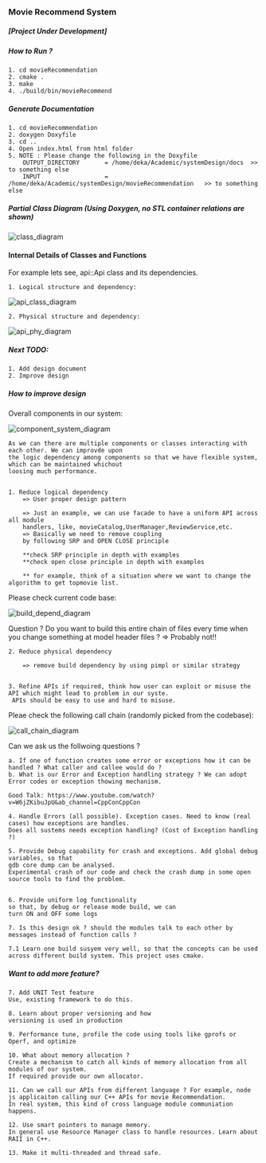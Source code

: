 ### Movie Recommend System

##### [Project Under Development]

##### How to Run ?
    1. cd movieRecommendation
    2. cmake .
    3. make
    4. ./build/bin/movieRecommend


##### Generate Documentation
    1. cd movieRecommendation
    2. doxygen Doxyfile
    3. cd ..
    4. Open index.html from html folder
    5. NOTE : Please change the following in the Doxyfile
        OUTPUT_DIRECTORY       = /home/deka/Academic/systemDesign/docs  >> to something else
        INPUT                  = /home/deka/Academic/systemDesign/movieRecommendation   >> to something else

##### Partial Class Diagram (Using Doxygen, no STL container relations are shown)
![class_diagram](https://github.com/ddeka0/systemDesign/blob/dev/movieRecommendation/api_diagram.png)

#### Internal Details of Classes and Functions

For example lets see, api::Api class and its dependencies.

    1. Logical structure and dependency:

![api_class_diagram](https://github.com/ddeka0/systemDesign/blob/main/movieRecommendation/docs/images/apiClass.png)

    2. Physical structure and dependency:
    
![api_phy_diagram](https://github.com/ddeka0/systemDesign/blob/main/movieRecommendation/docs/images/apiPhy.png)



##### Next TODO:
    1. Add design document
    2. Improve design

##### How to improve design
 
 Overall components in our system:
 
 ![component_system_diagram](https://github.com/ddeka0/systemDesign/blob/main/movieRecommendation/docs/images/total.png)
 
 
    As we can there are multiple components or classes interacting with each other. We can improvde upon
    the logic dependency among components so that we have flexible system, which can be maintained whichout
    loosing much performance. 
    

    1. Reduce logical dependency
        => User proper design pattern
    
        => Just an example, we can use facade to have a uniform API across all module
        handlers, like, movieCatalog,UserManager,ReviewService,etc.
        => Basically we need to remove coupling
        by following SRP and OPEN CLOSE principle

        **check SRP principle in depth with examples
        **check open close principle in depth with examples

        ** for example, think of a situation where we want to change the algorithm to get topmovie list.

Please check current code base:

![build_depend_diagram](https://github.com/ddeka0/systemDesign/blob/main/movieRecommendation/docs/images/buildHierar.png)

Question ? Do you want to build this entire chain of files every time when you change something at model header files ?
=> Probably not!!


    2. Reduce physical dependency
        
        => remove build dependency by using pimpl or similar strategy


    3. Refine APIs if required, think how user can exploit or misuse the API which might lead to problem in our syste.
     APIs should be easy to use and hard to misuse.

Pleae check the following call chain (randomly picked from the codebase):

![call_chain_diagram](https://github.com/ddeka0/systemDesign/blob/main/movieRecommendation/docs/images/callChain.png)

Can we ask us the follwoing questions ?

    a. If one of function creates some error or exceptions how it can be handled ? What caller and callee would do ?
    b. What is our Error and Exception handling strategy ? We can adopt Error codes or exception thowing mechanism.
    
    Good Talk: https://www.youtube.com/watch?v=W6jZKibuJpU&ab_channel=CppConCppCon
    
    4. Handle Errors (all possible). Exception cases. Need to know (real cases) how exceptions are handles. 
    Does all sustems needs exception handling? (Cost of Exception handling ?)

    5. Provide Debug capability for crash and exceptions. Add global debug variables, so that
    gdb core dump can be analysed. 
    Experimental crash of our code and check the crash dump in some open source tools to find the problem.


    6. Provide uniform log functionality
    so that, by debug or release mode build, we can
    turn ON and OFF some logs

    7. Is this design ok ? should the modules talk to each other by messages instead of function calls ?

    7.1 Learn one build susyem very well, so that the concepts can be used across different build system. This project uses cmake.



    
##### Want to add more feature?
    
    7. Add UNIT Test feature
    Use, existing framework to do this.

    8. Learn about proper versioning and how
    versioning is used in production

    9. Performance tune, profile the code using tools like gprofs or Operf, and optimize

    10. What about memory allocation ?
    Create a mechanism to catch all kinds of memory allocation from all modules of our system.
    If required provide our own allocator.

    11. Can we call our APIs from different language ? For example, node js applicaiton calling our C++ APIs for movie Recommendation.
    In real system, this kind of cross language module communiation happens.

    12. Use smart pointers to manage memory.
    In general use Resource Manager class to handle resources. Learn about RAII in C++.

    13. Make it multi-threaded and thread safe.
